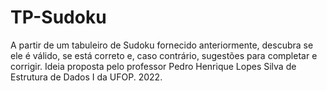 # TP-Sudoku
A partir de um tabuleiro de Sudoku fornecido anteriormente, descubra se ele é válido, se está correto e, caso contrário, sugestões para completar e corrigir. Ideia proposta pelo professor Pedro Henrique Lopes Silva de Estrutura de Dados I da UFOP. 2022.
